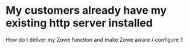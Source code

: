 # My customers already have my existing http server installed 

How do I deliver my Zowe function and make Zowe aware / configure ?

